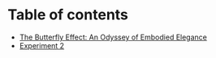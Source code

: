 # Table of contents

* [The Butterfly Effect: An Odyssey of Embodied Elegance](README.md)
* [Experiment 2](experiment-2.md)
